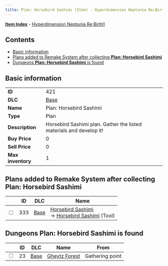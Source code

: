 ```yaml
---
title: Plan: Horsebird Sashimi (Item) - Hyperdimension Neptunia Re;Birth1
---
```


[**Item Index**](/neptunia/rb1/item/index.html) - [Hyperdimension Neptunia Re;Birth1](/neptunia/rb1)

## Contents

- [Basic information](#basic-information)
- [Plans added to Remake System after collecting **Plan: Horsebird Sashimi**](#plans-added-to-remake-system-after-collecting-plan-horsebird-sashimi)
- [Dungeons **Plan: Horsebird Sashimi** is found](#dungeons-plan-horsebird-sashimi-is-found)
## Basic information

|   |   |
| -- | -- |
| **ID** | 421 |
| **DLC** | [Base](/neptunia/rb1/dlc/1-base.html) |
| **Name** | Plan: Horsebird Sashimi |
| **Type** | Plan |
| **Description** | Horsebird Sashimi plan. Gather the listed materials and develop it! |
| **Buy Price** | 0 |
| **Sell Price** | 0 |
| **Max inventory** | 1 |


## Plans added to Remake System after collecting **Plan: Horsebird Sashimi**

|    | ID | DLC | Name |
| -- | -- | --- | ---- |
| <input type="checkbox" id="rb1-remake-1-333" class="trackbox" /> | 333 | [Base](/neptunia/rb1/dlc/1-base.html) | [Horsebird Sashimi](/neptunia/rb1/remake/1-333-horsebird-sashimi.html)<br /> → [Horsebird Sashimi](/neptunia/rb1/item/1-22-horsebird-sashimi.html) (Tool) |


## Dungeons **Plan: Horsebird Sashimi** is found

|    | ID | DLC | Name | From |
| -- | -- | --- | ---- | ---- |
| <input type="checkbox" id="rb1-dungeon-1-23" class="trackbox" /> | 23 | [Base](/neptunia/rb1/dlc/1-base.html) | [Gheytz Forest](/neptunia/rb1/dungeon/1-23-gheytz-forest.html) | Gathering point |
